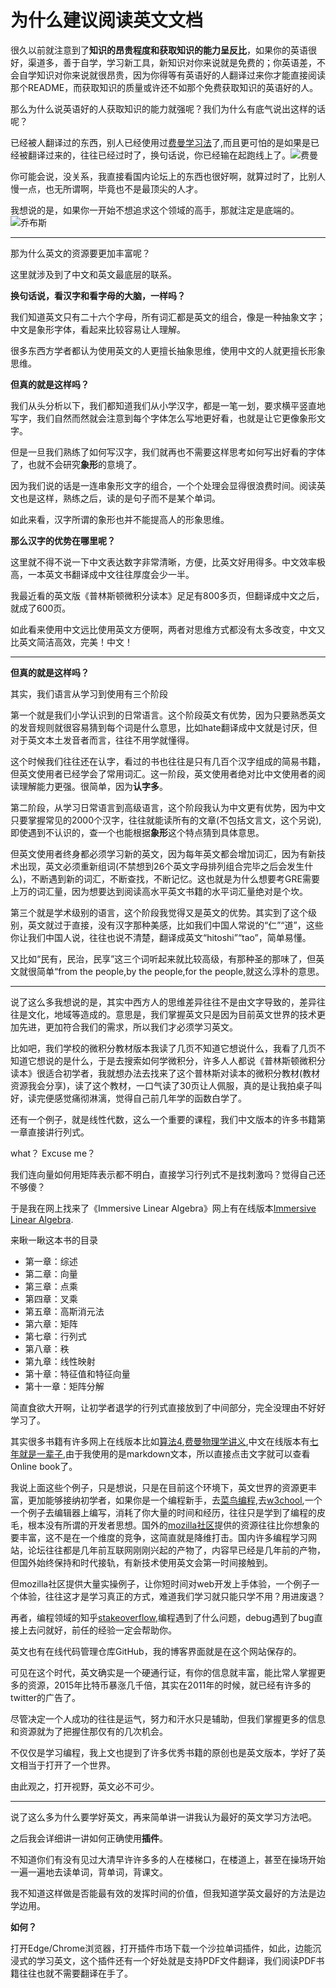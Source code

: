 # 为什么建议阅读英文文档

很久以前就注意到了**知识的昂贵程度和获取知识的能力呈反比**，如果你的英语很好，渠道多，善于自学，学习新工具，新知识对你来说就是免费的；你英语差，不会自学知识对你来说就很昂贵，因为你得等有英语好的人翻译过来你才能直接阅读那个README，而获取知识的质量或许还不如那个免费获取知识的英语好的人。

那么为什么说英语好的人获取知识的能力就强呢？我们为什么有底气说出这样的话呢？

已经被人翻译过的东西，别人已经使用过[费曼学习法](https://www.britannica.com/biography/Richard-Feynman)了,而且更可怕的是如果是已经被翻译过来的，往往已经过时了，换句话说，你已经输在起跑线上了。![费曼](https://tse2-mm.cn.bing.net/th/id/OIP.hrEWh2GmE_yck9O3wobV3gAAAA?pid=Api&rs=1)

你可能会说，没关系，我直接看国内论坛上的东西也很好啊，就算过时了，比别人慢一点，也无所谓啊，毕竟也不是最顶尖的人才。

我想说的是，如果你一开始不想追求这个领域的高手，那就注定是底端的。![乔布斯](http://www.xker.com/xkerfiles/allimg/1501/1K00B021-0.jpg)

---

那为什么英文的资源要更加丰富呢？

这里就涉及到了中文和英文最底层的联系。

**换句话说，看汉字和看字母的大脑，一样吗？**

我们知道英文只有二十六个字母，所有词汇都是英文的组合，像是一种抽象文字；中文是象形字体，看起来比较容易让人理解。

很多东西方学者都认为使用英文的人更擅长抽象思维，使用中文的人就更擅长形象思维。

**但真的就是这样吗？**

我们从头分析以下，我们都知道我们从小学汉字，都是一笔一划，要求横平竖直地写字，我们自然而然就会注意到每个字体怎么写地更好看，也就是让它更像象形文字。

但是一旦我们熟练了如何写汉字，我们就再也不需要这样思考如何写出好看的字体了，也就不会研究**象形**的意境了。

因为我们说的话是一连串象形文字的组合，一个个处理会显得很浪费时间。阅读英文也是这样，熟练之后，读的是句子而不是某个单词。

如此来看，汉字所谓的象形也并不能提高人的形象思维。

**那么汉字的优势在哪里呢？**

这里就不得不说一下中文表达数字非常清晰，方便，比英文好用得多。中文效率极高，一本英文书翻译成中文往往厚度会少一半。

我最近看的英文版《普林斯顿微积分读本》足足有800多页，但翻译成中文之后，就成了600页。

如此看来使用中文远比使用英文方便啊，两者对思维方式都没有太多改变，中文又比英文简洁高效，完美！中文！

---
**但真的就是这样吗？**

其实，我们语言从学习到使用有三个阶段

第一个就是我们小学认识到的日常语言。这个阶段英文有优势，因为只要熟悉英文的发音规则就很容易猜到每个词是什么意思，比如hate翻译成中文就是讨厌，但对于英文本土发音者而言，往往不用学就懂得。

这个时候我们往往还在认字，看过的书也往往是只有几百个汉字组成的简易书籍，但英文使用者已经学会了常用词汇。这一阶段，英文使用者绝对比中文使用者的阅读理解能力更强。很简单，因为**认字多**。

第二阶段，从学习日常语言到高级语言，这个阶段我认为中文更有优势，因为中文只要掌握常见的2000个汉字，往往就能读所有的文章(不包括文言文，这个另说),即使遇到不认识的，查一个也能根据**象形**这个特点猜到具体意思。

但英文使用者终身都必须学习新的英文，因为每年英文都会增加词汇，因为有新技术出现，英文必须重新组词(不禁想到26个英文字母排列组合完毕之后会发生什么)，不断遇到新的词汇，不断查找，不断记忆。这也就是为什么想要考GRE需要上万的词汇量，因为想要达到阅读高水平英文书籍的水平词汇量绝对是个坎。

第三个就是学术级别的语言，这个阶段我觉得又是英文的优势。其实到了这个级别，英文就过于直接，没有汉字那种美感，比如我们中国人常说的“仁”“道”，这些你让我们中国人说，往往也说不清楚，翻译成英文“hitoshi”“tao”，简单易懂。

又比如“民有，民治，民享”这三个词听起来就比较高级，有那种圣的那味了，但英文就很简单“from the people,by the people,for the people,就这么淳朴的意思。

---
说了这么多我想说的是，其实中西方人的思维差异往往不是由文字导致的，差异往往是文化，地域等造成的。意思是，我们掌握英文只是因为目前英文世界的技术更加先进，更加符合我们的需求，所以我们才必须学习英文。

比如吧，我们学校的微积分教材版本我读了几页不知道它想说什么，我看了几页不知道它想说的是什么，于是去搜索如何学微积分，许多人人都说《普林斯顿微积分读本》很适合初学者，我就想办法去找来了这个普林斯对读本的微积分教材(教材资源我会分享)，读了这个教材，一口气读了30页让人佩服，真的是让我拍桌子叫好，读完便感觉痛彻淋漓，觉得自己前几年学的函数白学了。

还有一个例子，就是线性代数，这么一个重要的课程，我们中文版本的许多书籍第一章直接讲行列式。

what？ Excuse me？

我们连向量如何用矩阵表示都不明白，直接学习行列式不是找刺激吗？觉得自己还不够傻？

于是我在网上找来了《Immersive Linear Algebra》网上有在线版本[Immersive Linear Algebra](http://immersivemath.com/ila/index.html).

来瞅一瞅这本书的目录

- 第一章：综述
- 第二章：向量
- 第三章：点乘
- 第四章：叉乘
- 第五章：高斯消元法
- 第六章：矩阵
- 第七章：行列式
- 第八章：秩
- 第九章：线性映射
- 第十章：特征值和特征向量
- 第十一章：矩阵分解

简直食欲大开啊，让初学者退学的行列式直接放到了中间部分，完全没理由不好好学习了。

其实很多书籍有许多网上在线版本比如[算法4](https://algs4.cs.princeton.edu/),[费曼物理学讲义](https://www.feynmanlectures.caltech.edu/),中文在线版本有[七年就是一辈子](https://b.xinshengdaxue.com/),由于我使用的是markdown文本，所以直接点击文字就可以查看Online book了。

我说上面这些个例子，只是想说，只是在目前这个环境下，英文世界的资源更丰富，更加能够接纳初学者，如果你是一个编程新手，去[菜鸟编程](https://www.runoob.com/),去[w3chool](https://www.w3school.com.cn/),一个一个例子去编辑器上编写，消耗了你大量的时间和经历，往往只是学到了编程的皮毛，根本没有所谓的开发者思想。国外的[mozilla社区](https://developer.mozilla.org/en-US/docs/Learn)提供的资源往往比你想象的要丰富，这不是在一个维度的竞争，这简直就是降维打击。国内许多编程学习网站，论坛往往都是几年前互联网刚刚兴起的产物了，内容早已经是几年前的产物，但国外始终保持和时代接轨，有新技术使用英文会第一时间接触到。

但mozilla社区提供大量实操例子，让你短时间对web开发上手体验，一个例子一个体验，往往这才是学习真正的方式，难道我们学习就只能只学不用？用进废退？

再者，编程领域的知乎[stakeoverflow](https://stackoverflow.com/),编程遇到了什么问题，debug遇到了bug直接上去问就好，前任的经验一定会帮助你。

英文也有在线代码管理仓库GitHub，我的博客界面就是在这个网站保存的。

可见在这个时代，英文确实是一个硬通行证，有你的信息就丰富，能比常人掌握更多的资源，2015年比特币暴涨几千倍，其实在2011年的时候，就已经有许多的twitter的广告了。

尽管决定一个人成功的往往是运气，努力和汗水只是辅助，但我们掌握更多的信息和资源就为了把握住那仅有的几次机会。

不仅仅是学习编程，我上文也提到了许多优秀书籍的原创也是英文版本，学好了英文相当于打开了一个世界。

由此观之，打开视野，英文必不可少。

---
说了这么多为什么要学好英文，再来简单讲一讲我认为最好的英文学习方法吧。

之后我会详细讲一讲如何正确使用**插件**。

不知道你们有没有见过大清早许许多多的人在楼梯口，在楼道上，甚至在操场开始一遍一遍地去读单词，背单词，背课文。

我不知道这样做是否能最有效的发挥时间的价值，但我知道学英文最好的方法是边学边用。

**如何？**

打开Edge/Chrome浏览器，打开插件市场下载一个沙拉单词插件，如此，边能沉浸式的学习英文，这个插件还有一个好处就是支持PDF文件翻译，我们阅读PDF书籍往往也就不需要翻译在手了。






